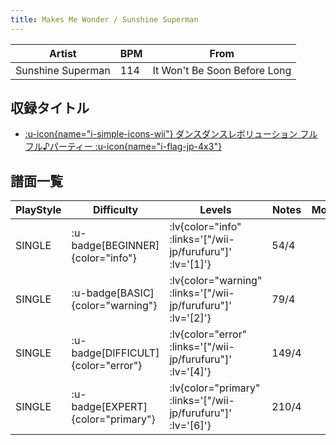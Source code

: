 ```yaml
---
title: Makes Me Wonder / Sunshine Superman
---
```


|Artist|BPM|From|
|------|---|----|
|Sunshine Superman|114|It Won't Be Soon Before Long|

## 収録タイトル

- [ :u-icon{name="i-simple-icons-wii"} ダンスダンスレボリューション フルフル♪パーティー :u-icon{name="i-flag-jp-4x3"} ](/wii-jp/furufuru)

## 譜面一覧

|PlayStyle|Difficulty|Levels|Notes|Movie|
|---------|----------|------|-----|-----|
|SINGLE| :u-badge[BEGINNER]{color="info"} | :lv{color="info" :links='["/wii-jp/furufuru"]' :lv='[1]'} |54/4||
|SINGLE| :u-badge[BASIC]{color="warning"} | :lv{color="warning" :links='["/wii-jp/furufuru"]' :lv='[2]'} |79/4||
|SINGLE| :u-badge[DIFFICULT]{color="error"} | :lv{color="error" :links='["/wii-jp/furufuru"]' :lv='[4]'} |149/4||
|SINGLE| :u-badge[EXPERT]{color="primary"} | :lv{color="primary" :links='["/wii-jp/furufuru"]' :lv='[6]'} |210/4||

